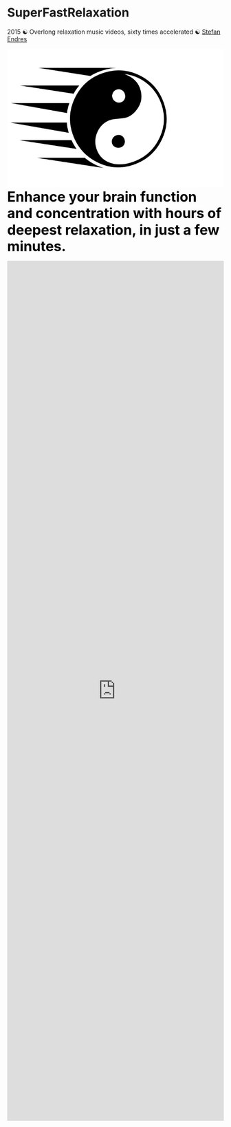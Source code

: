 # SuperFastRelaxation

2015 ☯ Overlong relaxation music videos, sixty times accelerated ☯ [Stefan Endres](http://www.stefanendres.com)

![](SuperFastRelaxation_LOGO.svg)
<span style="font-size:32px;font-weight:bold;line-height:1.2em;color:black;">Enhance your brain function and concentration with hours of deepest relaxation, in just a few minutes.</span>
<iframe frameborder="0" style="width:100%;max-width:800px;height:50vh;"src="http://www.stefanendres.com/dev/sfr/sfr.php"></iframe>

